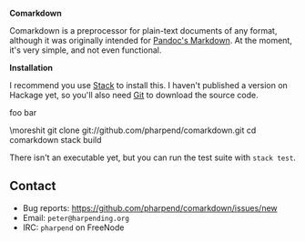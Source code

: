 **Comarkdown**

Comarkdown is a preprocessor for plain-text documents of any format,
although it was originally intended for [Pandoc's
Markdown](http://www.pandoc.org/README.html#pandocs-markdown). At the
moment, it's very simple, and not even functional.

**Installation**

I recommend you use [Stack](https://github.com/commercialhaskell/stack/)
to install this. I haven't published a version on Hackage yet, so you'll
also need
[Git](https://git-scm.com/book/en/v2/Getting-Started-Installing-Git) to
download the source code.

foo bar

\moreshit
    git clone git://github.com/pharpend/comarkdown.git cd comarkdown
stack build

There isn't an executable yet, but you can run the test suite with
`stack test`.

Contact
-------

-   Bug reports: <https://github.com/pharpend/comarkdown/issues/new>
-   Email: `peter@harpending.org`
-   IRC: `pharpend` on FreeNode

